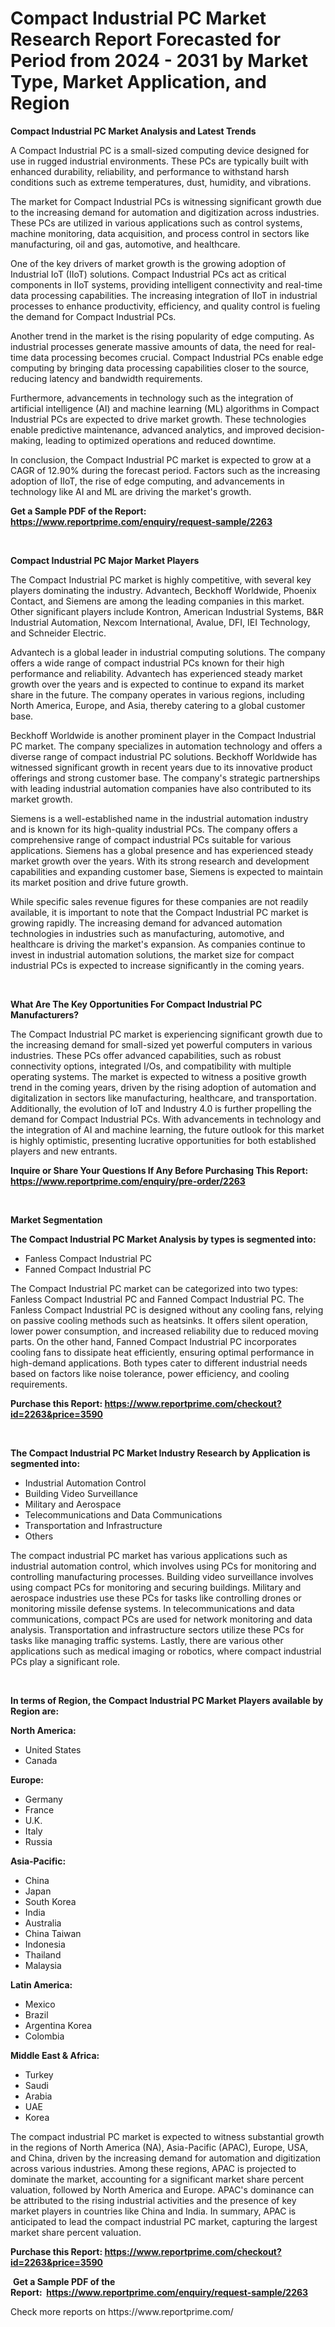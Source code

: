 <p><h1>Compact Industrial PC Market Research Report Forecasted for Period from 2024 -  2031 by Market Type, Market Application, and Region</h1></p><p><strong>Compact Industrial PC Market Analysis and Latest Trends</strong></p>
<p><p>A Compact Industrial PC is a small-sized computing device designed for use in rugged industrial environments. These PCs are typically built with enhanced durability, reliability, and performance to withstand harsh conditions such as extreme temperatures, dust, humidity, and vibrations.</p><p>The market for Compact Industrial PCs is witnessing significant growth due to the increasing demand for automation and digitization across industries. These PCs are utilized in various applications such as control systems, machine monitoring, data acquisition, and process control in sectors like manufacturing, oil and gas, automotive, and healthcare.</p><p>One of the key drivers of market growth is the growing adoption of Industrial IoT (IIoT) solutions. Compact Industrial PCs act as critical components in IIoT systems, providing intelligent connectivity and real-time data processing capabilities. The increasing integration of IIoT in industrial processes to enhance productivity, efficiency, and quality control is fueling the demand for Compact Industrial PCs.</p><p>Another trend in the market is the rising popularity of edge computing. As industrial processes generate massive amounts of data, the need for real-time data processing becomes crucial. Compact Industrial PCs enable edge computing by bringing data processing capabilities closer to the source, reducing latency and bandwidth requirements.</p><p>Furthermore, advancements in technology such as the integration of artificial intelligence (AI) and machine learning (ML) algorithms in Compact Industrial PCs are expected to drive market growth. These technologies enable predictive maintenance, advanced analytics, and improved decision-making, leading to optimized operations and reduced downtime.</p><p>In conclusion, the Compact Industrial PC market is expected to grow at a CAGR of 12.90% during the forecast period. Factors such as the increasing adoption of IIoT, the rise of edge computing, and advancements in technology like AI and ML are driving the market's growth.</p></p>
<p><strong>Get a Sample PDF of the Report:&nbsp; <a href="https://www.reportprime.com/enquiry/request-sample/2263">https://www.reportprime.com/enquiry/request-sample/2263</a></strong></p>
<p>&nbsp;</p>
<p><strong>Compact Industrial PC Major Market Players</strong></p>
<p><p>The Compact Industrial PC market is highly competitive, with several key players dominating the industry. Advantech, Beckhoff Worldwide, Phoenix Contact, and Siemens are among the leading companies in this market. Other significant players include Kontron, American Industrial Systems, B&R Industrial Automation, Nexcom International, Avalue, DFI, IEI Technology, and Schneider Electric.</p><p>Advantech is a global leader in industrial computing solutions. The company offers a wide range of compact industrial PCs known for their high performance and reliability. Advantech has experienced steady market growth over the years and is expected to continue to expand its market share in the future. The company operates in various regions, including North America, Europe, and Asia, thereby catering to a global customer base.</p><p>Beckhoff Worldwide is another prominent player in the Compact Industrial PC market. The company specializes in automation technology and offers a diverse range of compact industrial PC solutions. Beckhoff Worldwide has witnessed significant growth in recent years due to its innovative product offerings and strong customer base. The company's strategic partnerships with leading industrial automation companies have also contributed to its market growth.</p><p>Siemens is a well-established name in the industrial automation industry and is known for its high-quality industrial PCs. The company offers a comprehensive range of compact industrial PCs suitable for various applications. Siemens has a global presence and has experienced steady market growth over the years. With its strong research and development capabilities and expanding customer base, Siemens is expected to maintain its market position and drive future growth.</p><p>While specific sales revenue figures for these companies are not readily available, it is important to note that the Compact Industrial PC market is growing rapidly. The increasing demand for advanced automation technologies in industries such as manufacturing, automotive, and healthcare is driving the market's expansion. As companies continue to invest in industrial automation solutions, the market size for compact industrial PCs is expected to increase significantly in the coming years.</p></p>
<p>&nbsp;</p>
<p><strong>What Are The Key Opportunities For Compact Industrial PC Manufacturers?</strong></p>
<p><p>The Compact Industrial PC market is experiencing significant growth due to the increasing demand for small-sized yet powerful computers in various industries. These PCs offer advanced capabilities, such as robust connectivity options, integrated I/Os, and compatibility with multiple operating systems. The market is expected to witness a positive growth trend in the coming years, driven by the rising adoption of automation and digitalization in sectors like manufacturing, healthcare, and transportation. Additionally, the evolution of IoT and Industry 4.0 is further propelling the demand for Compact Industrial PCs. With advancements in technology and the integration of AI and machine learning, the future outlook for this market is highly optimistic, presenting lucrative opportunities for both established players and new entrants.</p></p>
<p><strong>Inquire or Share Your Questions If Any Before Purchasing This Report: <a href="https://www.reportprime.com/enquiry/pre-order/2263">https://www.reportprime.com/enquiry/pre-order/2263</a></strong></p>
<p>&nbsp;</p>
<p><strong>Market Segmentation</strong></p>
<p><strong>The Compact Industrial PC Market Analysis by types is segmented into:</strong></p>
<p><ul><li>Fanless Compact Industrial PC</li><li>Fanned Compact Industrial PC</li></ul></p>
<p><p>The Compact Industrial PC market can be categorized into two types: Fanless Compact Industrial PC and Fanned Compact Industrial PC. The Fanless Compact Industrial PC is designed without any cooling fans, relying on passive cooling methods such as heatsinks. It offers silent operation, lower power consumption, and increased reliability due to reduced moving parts. On the other hand, Fanned Compact Industrial PC incorporates cooling fans to dissipate heat efficiently, ensuring optimal performance in high-demand applications. Both types cater to different industrial needs based on factors like noise tolerance, power efficiency, and cooling requirements.</p></p>
<p><strong>Purchase this Report:&nbsp;<a href="https://www.reportprime.com/checkout?id=2263&price=3590">https://www.reportprime.com/checkout?id=2263&price=3590</a></strong></p>
<p>&nbsp;</p>
<p><strong>The Compact Industrial PC Market Industry Research by Application is segmented into:</strong></p>
<p><ul><li>Industrial Automation Control</li><li>Building Video Surveillance</li><li>Military and Aerospace</li><li>Telecommunications and Data Communications</li><li>Transportation and Infrastructure</li><li>Others</li></ul></p>
<p><p>The compact industrial PC market has various applications such as industrial automation control, which involves using PCs for monitoring and controlling manufacturing processes. Building video surveillance involves using compact PCs for monitoring and securing buildings. Military and aerospace industries use these PCs for tasks like controlling drones or monitoring missile defense systems. In telecommunications and data communications, compact PCs are used for network monitoring and data analysis. Transportation and infrastructure sectors utilize these PCs for tasks like managing traffic systems. Lastly, there are various other applications such as medical imaging or robotics, where compact industrial PCs play a significant role.</p></p>
<p>&nbsp;</p>
<p><strong>In terms of Region, the Compact Industrial PC Market Players available by Region are:</strong></p>
<p>
    <p> <strong> North America: </strong>
        <ul>
            <li>United States</li>
            <li>Canada</li>
        </ul>
        </p> 
    <p> <strong> Europe: </strong>
        <ul>
            <li>Germany</li>
            <li>France</li>
            <li>U.K.</li>
            <li>Italy</li>
            <li>Russia</li>
        </ul>
        </p> 
    <p> <strong> Asia-Pacific: </strong>
        <ul>
            <li>China</li>
            <li>Japan</li>
            <li>South Korea</li>
            <li>India</li>
            <li>Australia</li>
            <li>China Taiwan</li>
            <li>Indonesia</li>
            <li>Thailand</li>
            <li>Malaysia</li>
        </ul>
        </p> 
    <p> <strong> Latin America: </strong>
        <ul>
            <li>Mexico</li>
            <li>Brazil</li>
            <li>Argentina Korea</li>
            <li>Colombia</li>
        </ul>
        </p> 
    <p> <strong> Middle East & Africa: </strong>
        <ul>
            <li>Turkey</li>
            <li>Saudi</li>
            <li>Arabia</li>
            <li>UAE</li>
            <li>Korea</li>
        </ul>
    </p>
    </p>
<p><p>The compact industrial PC market is expected to witness substantial growth in the regions of North America (NA), Asia-Pacific (APAC), Europe, USA, and China, driven by the increasing demand for automation and digitization across various industries. Among these regions, APAC is projected to dominate the market, accounting for a significant market share percent valuation, followed by North America and Europe. APAC's dominance can be attributed to the rising industrial activities and the presence of key market players in countries like China and India. In summary, APAC is anticipated to lead the compact industrial PC market, capturing the largest market share percent valuation.</p></p>
<p><strong>Purchase this Report: <a href="https://www.reportprime.com/checkout?id=2263&price=3590">https://www.reportprime.com/checkout?id=2263&price=3590</a></strong></p>
<p>&nbsp;<strong>Get a Sample PDF of the Report:&nbsp;&nbsp;<a href="https://www.reportprime.com/enquiry/request-sample/2263">https://www.reportprime.com/enquiry/request-sample/2263</a></strong></p>
<p><strong></strong></p>
<p>Check more reports on https://www.reportprime.com/</p>
